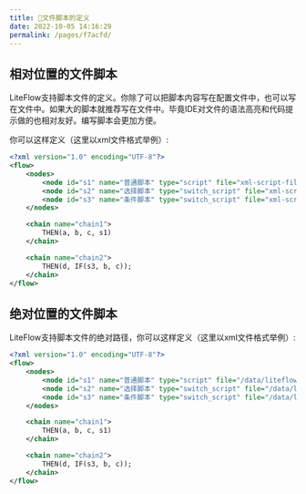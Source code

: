 ```yaml
---
title: 🌯文件脚本的定义
date: 2022-10-05 14:16:29
permalink: /pages/f7acfd/
---
```


## 相对位置的文件脚本<Badge text="v2.6.4+"/>

LiteFlow支持脚本文件的定义。你除了可以把脚本内容写在配置文件中，也可以写在文件中。如果大的脚本就推荐写在文件中。毕竟IDE对文件的语法高亮和代码提示做的也相对友好。编写脚本会更加方便。

你可以这样定义（这里以xml文件格式举例）:

```xml
<?xml version="1.0" encoding="UTF-8"?>
<flow>
    <nodes>
        <node id="s1" name="普通脚本" type="script" file="xml-script-file/s1.groovy"/>
        <node id="s2" name="选择脚本" type="switch_script" file="xml-script-file/s2.groovy"/>
        <node id="s3" name="条件脚本" type="switch_script" file="xml-script-file/s3.groovy"/>
    </nodes>

    <chain name="chain1">
        THEN(a, b, c, s1)
    </chain>

    <chain name="chain2">
        THEN(d, IF(s3, b, c));
    </chain>
</flow>
```

## 绝对位置的文件脚本<Badge text="v2.9.7+"/>

LiteFlow支持脚本文件的绝对路径，你可以这样定义（这里以xml文件格式举例）:

```xml
<?xml version="1.0" encoding="UTF-8"?>
<flow>
    <nodes>
        <node id="s1" name="普通脚本" type="script" file="/data/liteflow/s1.groovy"/>
        <node id="s2" name="选择脚本" type="switch_script" file="/data/liteflow/s2.groovy"/>
        <node id="s3" name="条件脚本" type="switch_script" file="/data/liteflow/s3.groovy"/>
    </nodes>

    <chain name="chain1">
        THEN(a, b, c, s1)
    </chain>

    <chain name="chain2">
        THEN(d, IF(s3, b, c));
    </chain>
</flow>
```


